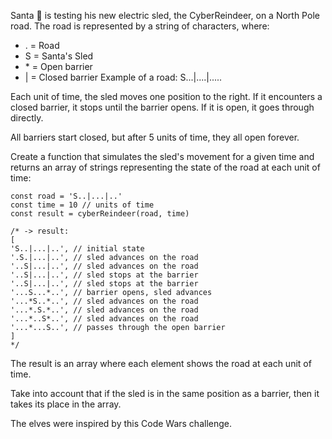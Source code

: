 Santa 🎅 is testing his new electric sled, the CyberReindeer, on a North Pole road. The road is represented by a string of characters, where:

* . = Road
* S = Santa's Sled
* \* = Open barrier
* | = Closed barrier
  Example of a road: S...|....|.....

Each unit of time, the sled moves one position to the right. If it encounters a closed barrier, it stops until the barrier opens. If it is open, it goes through directly.

All barriers start closed, but after 5 units of time, they all open forever.

Create a function that simulates the sled's movement for a given time and returns an array of strings representing the state of the road at each unit of time:

```
const road = 'S..|...|..'
const time = 10 // units of time
const result = cyberReindeer(road, time)

/* -> result:
[
'S..|...|..', // initial state
'.S.|...|..', // sled advances on the road
'..S|...|..', // sled advances on the road
'..S|...|..', // sled stops at the barrier
'..S|...|..', // sled stops at the barrier
'...S...*..', // barrier opens, sled advances
'...*S..*..', // sled advances on the road
'...*.S.*..', // sled advances on the road
'...*..S*..', // sled advances on the road
'...*...S..', // passes through the open barrier
]
*/
```

The result is an array where each element shows the road at each unit of time.

Take into account that if the sled is in the same position as a barrier, then it takes its place in the array.

The elves were inspired by this Code Wars challenge.